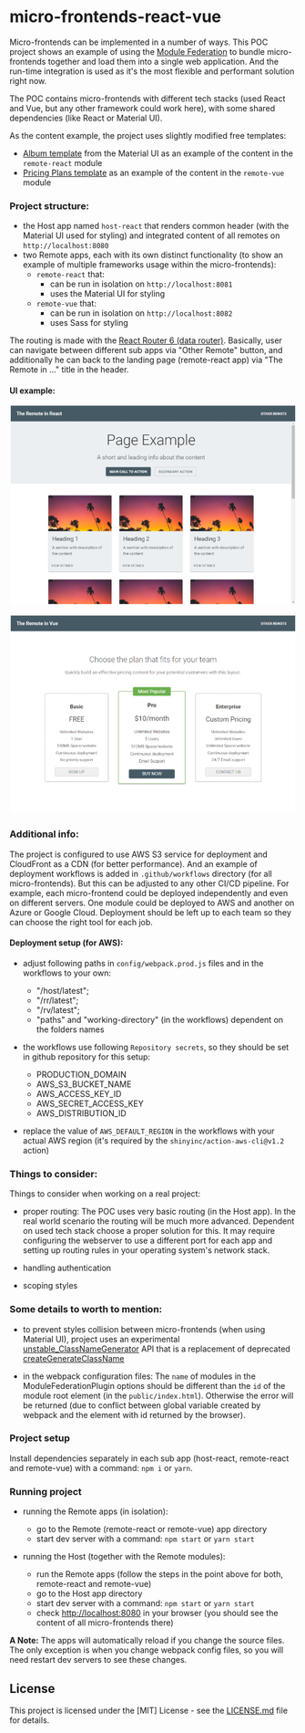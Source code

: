 # micro-frontends-react-vue

Micro-frontends can be implemented in a number of ways. This POC project shows an example of using the [Module Federation](https://webpack.js.org/plugins/) to bundle micro-frontends together and load them into a single web application. And the run-time integration is used as it's the most flexible and performant solution right now.

The POC contains micro-frontends with different tech stacks (used React and Vue, but any other framework could work here), with some shared dependencies (like React or Material UI).

As the content example, the project uses slightly modified free templates:

- [Album template](https://github.com/mui/material-ui/tree/v5.15.1/docs/data/material/getting-started/templates/album) from the Material UI as an example of the content in the `remote-react` module
- [Pricing Plans template](https://codepen.io/sheikh_ishaan/pen/GRgamLM) as an example of the content in the `remote-vue` module

### Project structure:

- the Host app named `host-react` that renders common header (with the Material UI used for styling) and integrated content of all remotes on `http://localhost:8080`
- two Remote apps, each with its own distinct functionality (to show an example of multiple frameworks usage within the micro-frontends):
  - `remote-react` that:
    - can be run in isolation on `http://localhost:8081`
    - uses the Material UI for styling
  - `remote-vue` that:
    - can be run in isolation on `http://localhost:8082`
    - uses Sass for styling

The routing is made with the [React Router 6 (data router)](https://reactrouter.com/en/6.21.0/upgrading/v6-data). Basically, user can navigate between different sub apps via "Other Remote" button, and additionally he can back to the landing page (remote-react app) via "The Remote in ..." title in the header.

#### UI example:

<p align="middle">
  <img src="https://github.com/agapas/micro-frontends-react-vue/blob/main/assets/reactModule.jpg" width="500"/>
  <br /><br />
  <img src="https://github.com/agapas/micro-frontends-react-vue/blob/main/assets/vueModule.jpg" width="500"/>
</p>

### Additional info:

The project is configured to use AWS S3 service for deployment and CloudFront as a CDN (for better performance). And an example of deployment workflows is added in `.github/workflows` directory (for all micro-frontends). But this can be adjusted to any other CI/CD pipeline. For example, each micro-frontend could be deployed independently and even on different servers. One module could be deployed to AWS and another on Azure or Google Cloud. Deployment should be left up to each team so they can choose the right tool for each job.

#### Deployment setup (for AWS):

- adjust following paths in `config/webpack.prod.js` files and in the workflows to your own:

  - "/host/latest";
  - "/rr/latest";
  - "/rv/latest";
  - "paths" and "working-directory" (in the workflows) dependent on the folders names

- the workflows use following `Repository secrets`, so they should be set in github repository for this setup:

  - PRODUCTION_DOMAIN
  - AWS_S3_BUCKET_NAME
  - AWS_ACCESS_KEY_ID
  - AWS_SECRET_ACCESS_KEY
  - AWS_DISTRIBUTION_ID

- replace the value of `AWS_DEFAULT_REGION` in the workflows with your actual AWS region (it's required by the `shinyinc/action-aws-cli@v1.2` action)

### Things to consider:

Things to consider when working on a real project:

- proper routing:
  The POC uses very basic routing (in the Host app). In the real world scenario the routing will be much more advanced. Dependent on used tech stack choose a proper solution for this. It may require configuring the webserver to use a different port for each app and setting up routing rules in your operating system's network stack.

- handling authentication

- scoping styles

### Some details to worth to mention:

- to prevent styles collision between micro-frontends (when using Material UI), project uses an experimental [unstable_ClassNameGenerator](https://mui.com/material-ui/experimental-api/classname-generator/) API that is a replacement of deprecated [createGenerateClassName](https://mui.com/system/styles/api/#creategenerateclassname-options-class-name-generator)

- in the webpack configuration files:
  The `name` of modules in the ModuleFederationPlugin options should be different than the `id` of the module root element (in the `public/index.html`). Otherwise the error will be returned (due to conflict between global variable created by webpack and the element with id returned by the browser).

### Project setup

Install dependencies separately in each sub app (host-react, remote-react and remote-vue) with a command: `npm i` or `yarn`.

### Running project

- running the Remote apps (in isolation):

  - go to the Remote (remote-react or remote-vue) app directory
  - start dev server with a command: `npm start` or `yarn start`

- running the Host (together with the Remote modules):

  - run the Remote apps (follow the steps in the point above for both, remote-react and remote-vue)
  - go to the Host app directory
  - start dev server with a command: `npm start` or `yarn start`
  - check [http://localhost:8080](http://localhost:8080) in your browser (you should see the content of all micro-frontends there)

**A Note:** The apps will automatically reload if you change the source files. The only exception is when you change webpack config files, so you will need restart dev servers to see these changes.

## License

This project is licensed under the [MIT] License - see the [LICENSE.md](LICENSE) file for details.
